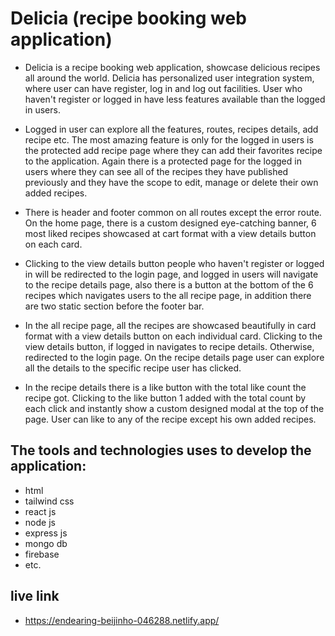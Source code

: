 # Delicia (recipe booking web application)

* Delicia is a recipe booking web application, showcase delicious recipes all around the world. Delicia has personalized user integration system, where user can have register, log in and log out facilities. User who haven't register or logged in have less features available than the logged in users. 

* Logged in user can explore all the features, routes, recipes details, add recipe etc. The most amazing feature is only for the logged in users is the protected add recipe page where they can add their favorites recipe to the application. Again there is a protected page for the logged in users where they can see all of the recipes they have published previously and they have the scope to edit, manage or delete their own added recipes. 

* There is header and footer common on all routes except the error route. On the home page, there is a custom designed eye-catching banner, 6 most liked recipes showcased at cart format with a view details button on each card. 

* Clicking to the view details button people who haven't register or logged in will be redirected to the login page, and logged in users will navigate to the recipe details page, also there is a button at the bottom of the 6 recipes which navigates users to the all recipe page, in addition there are two static section before the footer bar. 

* In the all recipe page, all the recipes are showcased beautifully in card format with a view details button on each individual card. Clicking to the view details button, if logged in navigates to recipe details. Otherwise, redirected to the login page. On the recipe details page user can explore all the details to the specific recipe user has clicked. 

* In the recipe details there is a like button with the total like count the recipe got. Clicking to the like button 1 added with the total count by each click and instantly show a custom designed modal at the top of the page. User can like to any of the recipe except his own added recipes. 

## The tools and technologies uses to develop the application:

- html
- tailwind css
- react js
- node js
- express js
- mongo db
- firebase 
- etc.

## live link
- https://endearing-beijinho-046288.netlify.app/